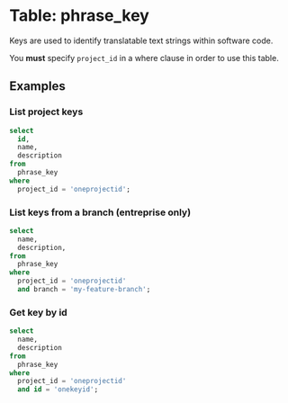 # Table: phrase_key

Keys are used to identify translatable text strings within software code.

You **must** specify `project_id` in a where clause in order to use this table.

## Examples

### List project keys

```sql
select
  id,
  name,
  description
from
  phrase_key
where
  project_id = 'oneprojectid';
```

### List keys from a branch (entreprise only)

```sql
select
  name,
  description,
from
  phrase_key
where
  project_id = 'oneprojectid'
  and branch = 'my-feature-branch';
```

### Get key by id

```sql
select
  name,
  description
from
  phrase_key
where
  project_id = 'oneprojectid'
  and id = 'onekeyid';
```
